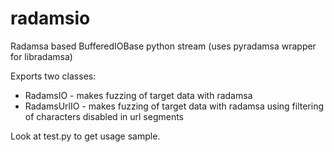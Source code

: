 # radamsio
Radamsa based BufferedIOBase python stream (uses pyradamsa wrapper for libradamsa)

Exports two classes:
- RadamsIO - makes fuzzing of target data with radamsa
- RadamsUrlIO - makes fuzzing of target data with radamsa using filtering of characters disabled in url segments

Look at test.py to get usage sample.
